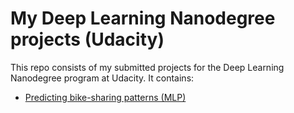 # My Deep Learning Nanodegree projects (Udacity)

This repo consists of my submitted projects for the Deep Learning Nanodegree program at Udacity.
It contains:

- [Predicting bike-sharing patterns (MLP)]()
